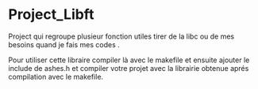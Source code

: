 # Project_Libft

Project qui regroupe plusieur fonction utiles tirer de la libc ou de mes besoins quand je fais mes codes .

Pour utiliser cette libraire compiler là avec le makefile et ensuite ajouter le include de ashes.h
et compiler votre projet avec la librairie obtenue aprés compilation avec le makefile.
